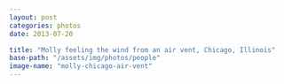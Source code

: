 ```yaml
---
layout: post
categories: photos
date: 2013-07-20

title: "Molly feeling the wind from an air vent, Chicago, Illinois"
base-path: "/assets/img/photos/people"
image-name: "molly-chicago-air-vent"
---
```

